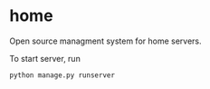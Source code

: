 # home
Open source managment system for home servers.

To start server, run 
	
	python manage.py runserver
